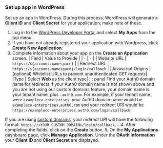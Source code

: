 ### Set up app in WordPress
Set up an app in WordPress. During this process, WordPress will generate a **Client ID** and **Client Secret** for your application; make note of these.
1. Log in to the [WordPress Developer Portal](http://developer.wordpress.com/) and select **My Apps** from the top menu.
2. If you have not already registered your application with Wordpress, click **Create New Application**:
3. Complete information about your app on the **Create an Application** screen.
| Field | Value to Provide |
| - | - |
| Website URL | `https://${account.namespace}` |
| Redirect URL | `https://${account.namespace}/login/callback` |
|Javascript Origins | (optional) Whitelist URLs to prevent unauthenticated GET requests|
|Type | Select **Web** as the client type|
::: panel Find your Auth0 domain name for redirects
If your Auth0 domain name is not shown above and you are not using our custom domains feature, your domain name is your tenant name, plus `.auth0.com`. For example, if your tenant name were `exampleco-enterprises`, your Auth0 domain name would be `exampleco-enterprises.auth0.com` and your redirect URI would be `https://exampleco-enterprises.auth0.com/login/callback`.

If you are using [custom domains](/custom-domains), your <dfn data-key="callback">redirect URI</dfn> will have the following format: `https://<YOUR CUSTOM DOMAIN>/login/callback`.
:::4. After completing the fields, click on the **Create** button.
5. On the **My Applications** dashboard page, click **Manage Application**. Under the **OAuth Information** your **Client ID** and **Client Secret** are displayed.
